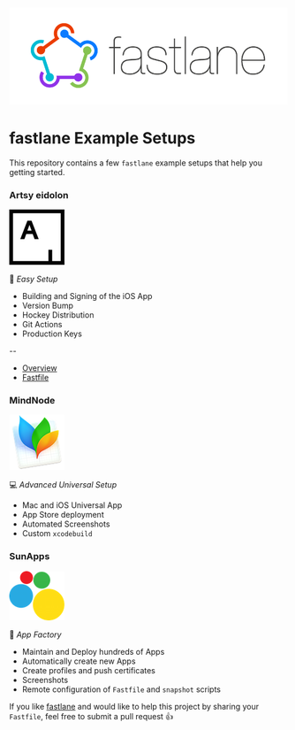 <h3 align="center">
  <img src="Logos/fastlane_text.png" alt="fastlane Logo" />
</h3>

fastlane Example Setups
=======================

This repository contains a few `fastlane` example setups that help you getting started.

### Artsy eidolon
![Artsy](Logos/Artsy.png)

:green_heart: *Easy Setup*

- Building and Signing of the iOS App
- Version Bump
- Hockey Distribution
- Git Actions
- Production Keys

--

- [Overview](/Artsy/eidolon)
- [Fastfile](/Artsy/eidolon/Fastfile)


### MindNode
![MindNode](Logos/MindNode.png)

:computer: *Advanced Universal Setup*

- Mac and iOS Universal App
- App Store deployment
- Automated Screenshots
- Custom `xcodebuild`

### SunApps
![SunApps](Logos/SunApps.png)

:wrench: *App Factory*

- Maintain and Deploy hundreds of Apps
- Automatically create new Apps
- Create profiles and push certificates
- Screenshots
- Remote configuration of `Fastfile` and `snapshot` scripts

If you like [fastlane](https://fastlane.tools) and would like to help this project by sharing your `Fastfile`, feel free to submit a pull request :+1:


